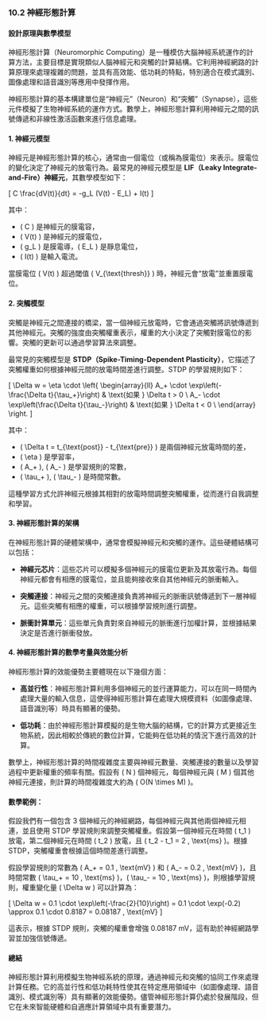 ### 10.2 神經形態計算

#### 設計原理與數學模型

神經形態計算（Neuromorphic Computing）是一種模仿大腦神經系統運作的計算方法，主要目標是實現類似人腦神經元和突觸的計算結構。它利用神經網路的計算原理來處理複雜的問題，並具有高效能、低功耗的特點，特別適合在模式識別、圖像處理和語音識別等應用中發揮作用。

神經形態計算的基本構建單位是“神經元”（Neuron）和“突觸”（Synapse），這些元件模擬了生物神經系統的運作方式。數學上，神經形態計算利用神經元之間的訊號傳遞和非線性激活函數來進行信息處理。

#### **1. 神經元模型**

神經元是神經形態計算的核心，通常由一個電位（或稱為膜電位）來表示。膜電位的變化決定了神經元的放電行為。最常見的神經元模型是 **LIF（Leaky Integrate-and-Fire）神經元**，其數學模型如下：

\[
C \frac{dV(t)}{dt} = -g_L (V(t) - E_L) + I(t)
\]

其中：
- \( C \) 是神經元的膜電容，
- \( V(t) \) 是神經元的膜電位，
- \( g_L \) 是膜電導，\( E_L \) 是靜息電位，
- \( I(t) \) 是輸入電流。

當膜電位 \( V(t) \) 超過閾值 \( V_{\text{thresh}} \) 時，神經元會“放電”並重置膜電位。

#### **2. 突觸模型**

突觸是神經元之間連接的橋梁，當一個神經元放電時，它會通過突觸將訊號傳遞到其他神經元。突觸的強度由突觸權重表示，權重的大小決定了突觸對膜電位的影響。突觸的更新可以通過學習算法來調整。

最常見的突觸模型是 **STDP（Spike-Timing-Dependent Plasticity）**，它描述了突觸權重如何根據神經元間的放電時間差進行調整。STDP 的學習規則如下：

\[
\Delta w = \eta \cdot \left\{
\begin{array}{ll}
A_+ \cdot \exp\left(-\frac{\Delta t}{\tau_+}\right) & \text{如果 } \Delta t > 0 \\
A_- \cdot \exp\left(\frac{\Delta t}{\tau_-}\right) & \text{如果 } \Delta t < 0 \\
\end{array}
\right.
\]

其中：
- \( \Delta t = t_{\text{post}} - t_{\text{pre}} \) 是兩個神經元放電時間的差，
- \( \eta \) 是學習率，
- \( A_+ \), \( A_- \) 是學習規則的常數，
- \( \tau_+ \), \( \tau_- \) 是時間常數。

這種學習方式允許神經元根據其相對的放電時間調整突觸權重，從而進行自我調整和學習。

#### **3. 神經形態計算的架構**

在神經形態計算的硬體架構中，通常會模擬神經元和突觸的運作。這些硬體結構可以包括：

- **神經元芯片**：這些芯片可以模擬多個神經元的膜電位更新及其放電行為。每個神經元都會有相應的膜電位，並且能夠接收來自其他神經元的脈衝輸入。
  
- **突觸連接**：神經元之間的突觸連接負責將神經元的脈衝訊號傳遞到下一層神經元。這些突觸有相應的權重，可以根據學習規則進行調整。

- **脈衝計算單元**：這些單元負責對來自神經元的脈衝進行加權計算，並根據結果決定是否進行脈衝發放。

#### **4. 神經形態計算的數學考量與效能分析**

神經形態計算的效能優勢主要體現在以下幾個方面：

- **高並行性**：神經形態計算利用多個神經元的並行運算能力，可以在同一時間內處理大量的輸入信息，這使得神經形態計算在處理大規模資料（如圖像處理、語音識別等）時具有顯著的優勢。
  
- **低功耗**：由於神經形態計算模擬的是生物大腦的結構，它的計算方式更接近生物系統，因此相較於傳統的數位計算，它能夠在低功耗的情況下進行高效的計算。

數學上，神經形態計算的時間複雜度主要與神經元數量、突觸連接的數量以及學習過程中更新權重的頻率有關。假設有 \( N \) 個神經元，每個神經元與 \( M \) 個其他神經元連接，則計算的時間複雜度大約為 \( O(N \times M) \)。

#### **數學範例：**

假設我們有一個包含 3 個神經元的神經網路，每個神經元與其他兩個神經元相連，並且使用 STDP 學習規則來調整突觸權重。假設第一個神經元在時間 \( t_1 \) 放電，第二個神經元在時間 \( t_2 \) 放電，且 \( t_2 - t_1 = 2 \, \text{ms} \)。根據 STDP，突觸權重會根據這個時間差進行調整。

假設學習規則的常數為 \( A_+ = 0.1 \, \text{mV} \) 和 \( A_- = 0.2 \, \text{mV} \)，且時間常數 \( \tau_+ = 10 \, \text{ms} \)，\( \tau_- = 10 \, \text{ms} \)，則根據學習規則，權重變化量 \( \Delta w \) 可以計算為：

\[
\Delta w = 0.1 \cdot \exp\left(-\frac{2}{10}\right) = 0.1 \cdot \exp(-0.2) \approx 0.1 \cdot 0.8187 = 0.08187 \, \text{mV}
\]

這表示，根據 STDP 規則，突觸的權重會增強 0.08187 mV，這有助於神經網路學習並加強信號傳遞。

#### **總結**

神經形態計算利用模擬生物神經系統的原理，通過神經元和突觸的協同工作來處理計算任務。它的高並行性和低功耗特性使其在特定應用領域中（如圖像處理、語音識別、模式識別等）具有顯著的效能優勢。儘管神經形態計算仍處於發展階段，但它在未來智能硬體和自適應計算領域中具有重要潛力。